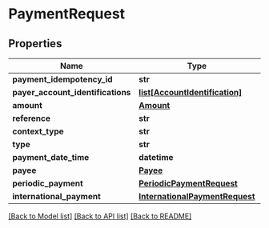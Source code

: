 # PaymentRequest

## Properties
Name | Type | Description | Notes
------------ | ------------- | ------------- | -------------
**payment_idempotency_id** | **str** |  | [optional] 
**payer_account_identifications** | [**list[AccountIdentification]**](AccountIdentification.md) |  | [optional] 
**amount** | [**Amount**](Amount.md) |  | [optional] 
**reference** | **str** |  | [optional] 
**context_type** | **str** |  | [optional] 
**type** | **str** |  | 
**payment_date_time** | **datetime** |  | [optional] 
**payee** | [**Payee**](Payee.md) |  | 
**periodic_payment** | [**PeriodicPaymentRequest**](PeriodicPaymentRequest.md) |  | [optional] 
**international_payment** | [**InternationalPaymentRequest**](InternationalPaymentRequest.md) |  | [optional] 

[[Back to Model list]](../README.md#documentation-for-models) [[Back to API list]](../README.md#documentation-for-api-endpoints) [[Back to README]](../README.md)


